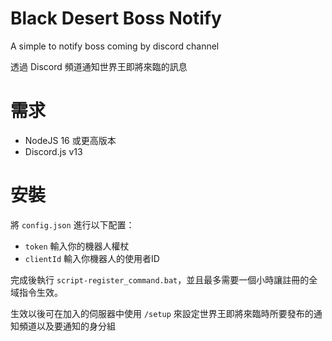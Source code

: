 # Black Desert Boss Notify
A simple to notify boss coming by discord channel

透過 Discord 頻道通知世界王即將來臨的訊息

# 需求
* NodeJS 16 或更高版本
* Discord.js v13

# 安裝
將 `config.json` 進行以下配置：
* `token` 輸入你的機器人權杖
* `clientId` 輸入你機器人的使用者ID

完成後執行 `script-register_command.bat`，並且最多需要一個小時讓註冊的全域指令生效。

生效以後可在加入的伺服器中使用 `/setup` 來設定世界王即將來臨時所要發布的通知頻道以及要通知的身分組
